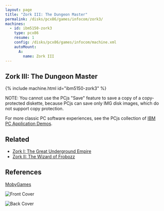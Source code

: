 ```yaml
---
layout: page
title: "Zork III: The Dungeon Master"
permalink: /disks/pcx86/games/infocom/zork3/
machines:
  - id: ibm5150-zork3
    type: pcx86
    resume: 1
    config: /disks/pcx86/games/infocom/machine.xml
    autoMount:
      A:
        name: Zork III
---
```


Zork III: The Dungeon Master
----------------------------

{% include machine.html id="ibm5150-zork3" %}

NOTE: You cannot use the PCjs "Save" feature to save a copy of a copy-protected diskette, because PCjs can save
only IMG disk images, which do not support copy protection.

For more classic PC software experiences, see the PCjs collection of [IBM PC Application Demos](/apps/pcx86/).

Related
-------

* [Zork I: The Great Underground Empire](../zork1/)
* [Zork II: The Wizard of Frobozz](../zork2/)

References
----------

[MobyGames](https://www.mobygames.com/game/zork-iii-the-dungeon-master)

![Front Cover](https://www.mobygames.com/images/covers/l/2879-zork-iii-the-dungeon-master-dos-front-cover.jpg)

![Back Cover](https://www.mobygames.com/images/covers/l/2880-zork-iii-the-dungeon-master-dos-back-cover.jpg)
